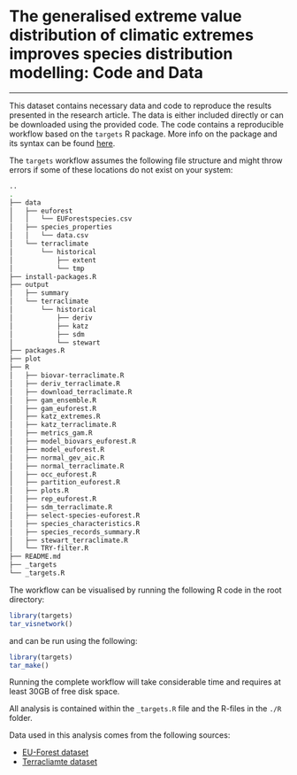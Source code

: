 # The generalised extreme value distribution of climatic extremes improves species distribution modelling: Code and Data
---

This dataset contains necessary data and code to reproduce the results presented in the research article. The data is either included directly or can be downloaded using the provided code. The code contains a reproducible workflow based on the `targets` R package. More info on the package and its syntax can be found [here](https://books.ropensci.org/targets/).

The `targets` workflow assumes the following file structure and might throw errors if some of these locations do not exist on your system:

```bash
..
.
├── data
│   ├── euforest
│   │   └── EUForestspecies.csv
│   ├── species_properties
│   │   └── data.csv
│   └── terraclimate
│       └── historical
│           ├── extent
│           └── tmp
├── install-packages.R
├── output
│   ├── summary
│   └── terraclimate
│       └── historical
│           ├── deriv
│           ├── katz
│           ├── sdm
│           └── stewart
├── packages.R
├── plot
├── R
│   ├── biovar-terraclimate.R
│   ├── deriv_terraclimate.R
│   ├── download_terraclimate.R
│   ├── gam_ensemble.R
│   ├── gam_euforest.R
│   ├── katz_extremes.R
│   ├── katz_terraclimate.R
│   ├── metrics_gam.R
│   ├── model_biovars_euforest.R
│   ├── model_euforest.R
│   ├── normal_gev_aic.R
│   ├── normal_terraclimate.R
│   ├── occ_euforest.R
│   ├── partition_euforest.R
│   ├── plots.R
│   ├── rep_euforest.R
│   ├── sdm_terraclimate.R
│   ├── select-species-euforest.R
│   ├── species_characteristics.R
│   ├── species_records_summary.R
│   ├── stewart_terraclimate.R
│   └── TRY-filter.R
├── README.md
├── _targets
└── _targets.R
```

The workflow can be visualised by running the following R code in the root directory:

```R
library(targets)
tar_visnetwork()
```

and can be run using the following:

```R
library(targets)
tar_make()
```

Running the complete workflow will take considerable time and requires at least 30GB of free disk space.

All analysis is contained within the `_targets.R` file and the R-files in the `./R` folder.

Data used in this analysis comes from the following sources:
  * [EU-Forest dataset](https://www.nature.com/articles/sdata2016123)
  * [Terracliamte dataset](https://www.climatologylab.org/terraclimate.html)

